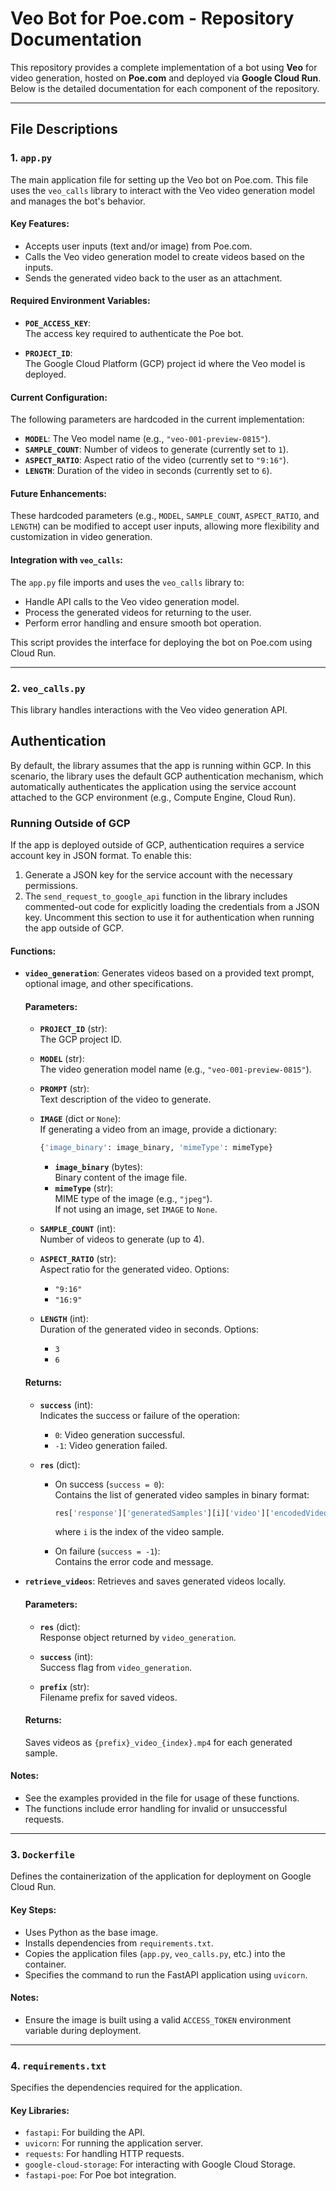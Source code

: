 # Veo Bot for Poe.com - Repository Documentation

This repository provides a complete implementation of a bot using **Veo** for video generation, hosted on **Poe.com** and deployed via **Google Cloud Run**. Below is the detailed documentation for each component of the repository.

---

## File Descriptions

### 1. `app.py`
The main application file for setting up the Veo bot on Poe.com. This file uses the `veo_calls` library to interact with the Veo video generation model and manages the bot's behavior.

#### Key Features:
- Accepts user inputs (text and/or image) from Poe.com.
- Calls the Veo video generation model to create videos based on the inputs.
- Sends the generated video back to the user as an attachment.

#### Required Environment Variables:
- **`POE_ACCESS_KEY`**:  
  The access key required to authenticate the Poe bot.
  
- **`PROJECT_ID`**:  
  The Google Cloud Platform (GCP) project id where the Veo model is deployed.

#### Current Configuration:
The following parameters are hardcoded in the current implementation:
- **`MODEL`**: The Veo model name (e.g., `"veo-001-preview-0815"`).
- **`SAMPLE_COUNT`**: Number of videos to generate (currently set to `1`).
- **`ASPECT_RATIO`**: Aspect ratio of the video (currently set to `"9:16"`).
- **`LENGTH`**: Duration of the video in seconds (currently set to `6`).

#### Future Enhancements:
These hardcoded parameters (e.g., `MODEL`, `SAMPLE_COUNT`, `ASPECT_RATIO`, and `LENGTH`) can be modified to accept user inputs, allowing more flexibility and customization in video generation.

#### Integration with `veo_calls`:
The `app.py` file imports and uses the `veo_calls` library to:
- Handle API calls to the Veo video generation model.
- Process the generated videos for returning to the user.
- Perform error handling and ensure smooth bot operation.

This script provides the interface for deploying the bot on Poe.com using Cloud Run.

---

### 2. `veo_calls.py`
This library handles interactions with the Veo video generation API.

## Authentication

By default, the library assumes that the app is running within GCP. In this scenario, the library uses the default GCP authentication mechanism, which automatically authenticates the application using the service account attached to the GCP environment (e.g., Compute Engine, Cloud Run).

### Running Outside of GCP

If the app is deployed outside of GCP, authentication requires a service account key in JSON format. To enable this:
1. Generate a JSON key for the service account with the necessary permissions.
2. The `send_request_to_google_api` function in the library includes commented-out code for explicitly loading the credentials from a JSON key. Uncomment this section to use it for authentication when running the app outside of GCP.

#### Functions:
- **`video_generation`**: Generates videos based on a provided text prompt, optional image, and other specifications.

  #### Parameters:
  - **`PROJECT_ID`** (str):  
    The GCP project ID.

  - **`MODEL`** (str):  
    The video generation model name (e.g., `"veo-001-preview-0815"`).

  - **`PROMPT`** (str):  
    Text description of the video to generate.

  - **`IMAGE`** (dict or `None`):  
    If generating a video from an image, provide a dictionary:  
    ```python
    {'image_binary': image_binary, 'mimeType': mimeType}
    ```
    - **`image_binary`** (bytes):  
      Binary content of the image file.
    - **`mimeType`** (str):  
      MIME type of the image (e.g., `"jpeg"`).  
      If not using an image, set `IMAGE` to `None`.

  - **`SAMPLE_COUNT`** (int):  
    Number of videos to generate (up to 4).

  - **`ASPECT_RATIO`** (str):  
    Aspect ratio for the generated video. Options:  
    - `"9:16"`  
    - `"16:9"`

  - **`LENGTH`** (int):  
    Duration of the generated video in seconds. Options:  
    - `3`  
    - `6`

  #### Returns:
  - **`success`** (int):  
    Indicates the success or failure of the operation:  
    - `0`: Video generation successful.  
    - `-1`: Video generation failed.

  - **`res`** (dict):  
    - On success (`success = 0`):  
      Contains the list of generated video samples in binary format:  
      ```python
      res['response']['generatedSamples'][i]['video']['encodedVideo']
      ```
      where `i` is the index of the video sample.

    - On failure (`success = -1`):  
      Contains the error code and message.

- **`retrieve_videos`**: Retrieves and saves generated videos locally.

  #### Parameters:
  - **`res`** (dict):  
    Response object returned by `video_generation`.

  - **`success`** (int):  
    Success flag from `video_generation`.

  - **`prefix`** (str):  
    Filename prefix for saved videos.

  #### Returns:
  Saves videos as `{prefix}_video_{index}.mp4` for each generated sample.

#### Notes:
- See the examples provided in the file for usage of these functions.
- The functions include error handling for invalid or unsuccessful requests.

---

### 3. `Dockerfile`
Defines the containerization of the application for deployment on Google Cloud Run.

#### Key Steps:
- Uses Python as the base image.
- Installs dependencies from `requirements.txt`.
- Copies the application files (`app.py`, `veo_calls.py`, etc.) into the container.
- Specifies the command to run the FastAPI application using `uvicorn`.

#### Notes:
- Ensure the image is built using a valid `ACCESS_TOKEN` environment variable during deployment.

---

### 4. `requirements.txt`
Specifies the dependencies required for the application.

#### Key Libraries:
- `fastapi`: For building the API.
- `uvicorn`: For running the application server.
- `requests`: For handling HTTP requests.
- `google-cloud-storage`: For interacting with Google Cloud Storage.
- `fastapi-poe`: For Poe bot integration.


